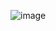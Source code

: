![image](https://user-images.githubusercontent.com/63789702/187474623-cf98b4a4-946c-47a0-b99c-12b4f14fe57f.png)
